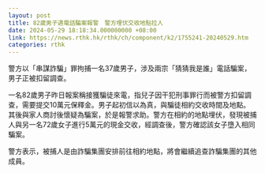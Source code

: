```yaml
---
layout: post
title: 82歲男子遇電話騙案報警　警方埋伏交收地點拉人　
date: 2024-05-29 18:18:34.000000000 +08:00
link: https://news.rthk.hk/rthk/ch/component/k2/1755241-20240529.htm
categories: rthk
---
```


警方以「串謀詐騙」罪拘捕一名37歲男子，涉及兩宗「猜猜我是誰」電話騙案，男子正被扣留調查。

一名82歲男子昨日報案稱接獲騙徒來電，指兒子因干犯刑事罪行而被警方扣留調查，需要提交10萬元保釋金。男子起初信以為真，與騙徒相約交收時間及地點。其後與家人商討後懷疑為騙案，於是報警求助。警方在相約的地點埋伏，發現被捕人與另一名72歲女子進行5萬元的現金交收，經調查後，警方確認該女子墮入相同騙案。

警方表示，被捕人是由詐騙集團安排前往相約地點，將會繼續追查詐騙集團的其他成員。
